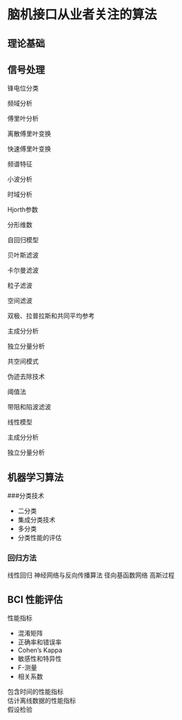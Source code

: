 # 脑机接口从业者关注的算法

## 理论基础

## 信号处理
锋电位分类

频域分析

傅里叶分析

离散傅里叶变换

快速傅里叶变换

频谱特征

小波分析

时域分析

Hjorth参数

分形维数

自回归模型

贝叶斯滤波

卡尔曼滤波

粒子滤波

空间滤波

双极、拉普拉斯和共同平均参考

主成分分析

独立分量分析

共空间模式

伪迹去除技术

阈值法

带阻和陷波滤波

线性模型

主成分分析

独立分量分析

## 机器学习算法
###分类技术

- 二分类
- 集成分类技术
- 多分类
- 分类性能的评估

### 回归方法
线性回归
神经网络与反向传播算法
径向基函数网络
高斯过程

## BCI 性能评估
性能指标 

- 混淆矩阵   
- 正确率和错误率   
- Cohen’s Kappa   
- 敏感性和特异性   
- F-测量   
- 相关系数   

 
包含时间的性能指标  
估计离线数据的性能指标   
假设检验